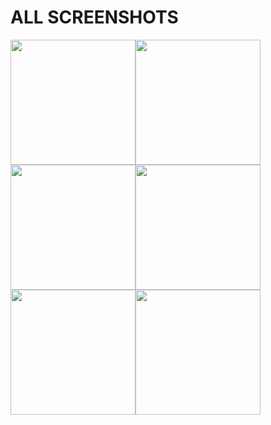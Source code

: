 # ALL SCREENSHOTS
<img src="https://user-images.githubusercontent.com/62855279/161883443-95929b8b-5bd3-454f-909a-d5e612f08c58.png" width="200"><img src="https://user-images.githubusercontent.com/62855279/161884340-d50c8202-4529-4794-a4ce-cf0ee583436e.png" width="200"> <img src="https://user-images.githubusercontent.com/62855279/161884444-a78df1f5-efac-4898-a8c9-4bef4cc3230d.png" width="200"><img src="https://user-images.githubusercontent.com/62855279/161884448-0ce34327-129b-420c-993d-dd4f84bf75fb.png" width="200"><img src="https://user-images.githubusercontent.com/62855279/161884452-450da48e-12f3-408f-988d-6b15f106496c.png" width="200"><img src="https://user-images.githubusercontent.com/62855279/161884457-ca999229-174e-4374-bde6-6d8b2d0ba3f8.png" width="200">
